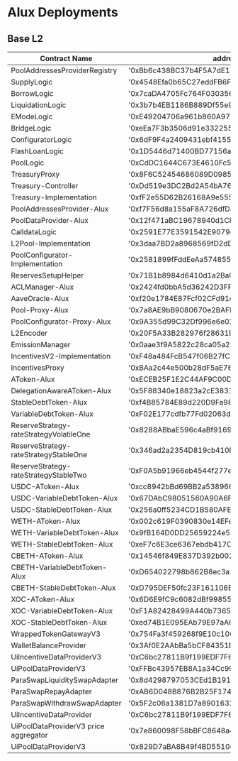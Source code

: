 # Alux Deployments

## Base L2

| Contract Name                           | address                                      |
| --------------------------------------- | -------------------------------------------- |
| PoolAddressesProviderRegistry           | '0xBb6c438BC37b4F5A7dE17aE8B49BC5AA0a7c5E73' |
| SupplyLogic                             | '0x4548Efa0b65C27eddFB6F444AaC984F416130b08' |
| BorrowLogic                             | '0x7caDA4705Fc764F0303568Bf14f83bb7672CAD0B' |
| LiquidationLogic                        | '0x3b7b4EB1186B889Df55e9184738468CCE1a6703f' |
| EModeLogic                              | '0xE49204706a961b860A97306288343f9BF0747eB7' |
| BridgeLogic                             | '0xeEa7F3b3506d91e332255834daC56A3C835D927E' |
| ConfiguratorLogic                       | '0x6dF9F4a2409431ebf415567951De9685b834ef1A' |
| FlashLoanLogic                          | '0x1D5446d71400BD77156a1156B8E261b6E09DE1d9' |
| PoolLogic                               | '0xCdDC1644C673E4610Fc5566C834A026aD49cDd2c' |
| TreasuryProxy                           | '0x8F6C52454686089D09851A71f1E90D548E040003' |
| Treasury-Controller                     | '0xDd519e3DC2Bd2A54bA76630e741348564DDdff43' |
| Treasury-Implementation                 | '0xfF2e55D62B26168A9e555CfA0bd3e3743B0877d1' |
| PoolAddressesProvider-Alux              | '0xf7F56d8a155aF8A726dfDa80790c7a4fbf21CDf8' |
| PoolDataProvider-Alux                   | '0x12f471aBC19678940d1CE9bc95B7Bc3BF0af1C55' |
| CalldataLogic                           | '0x2591E77E3591542E9079eD580f9dd60B083Ad362' |
| L2Pool-Implementation                   | '0x3daa7BD2a8968569fD2dD7de826E0fB52a55acFA' |
| PoolConfigurator-Implementation         | '0x2581899fFddEeAa57485586fbcD60a4e56a556B8' |
| ReservesSetupHelper                     | '0x71B1b8984d6410d1a2BaC6f0E876b7631a12f173' |
| ACLManager-Alux                         | '0x2424fd0bbA5d36242D3FF13db910F18E761c3F50' |
| AaveOracle-Alux                         | '0xf20e1784E87Fcf02CFd91c49E6cF6A69B5e50F0F' |
| Pool-Proxy-Alux                         | '0x7a8AE9bB9080670e2BAFb6Df3EA62968F4Ad8a88' |
| PoolConfigurator-Proxy-Alux             | '0x9A355d99C32Df996e6e02AA85C92620870C76663' |
| L2Encoder                               | '0x20F5A33B282976f28631EDBB87B5f96c5810a1f3' |
| EmissionManager                         | '0x0aae3f9A5822c28ca05a234Ee2cf5E80282C54cF' |
| IncentivesV2-Implementation             | '0xF48a484FcB547f06B27fC2DB627e1F95ABf67362' |
| IncentivesProxy                         | '0xBAa2c44e500b28dF5aE76b658e348a93BA004BD7' |
| AToken-Alux                             | '0xECEB25F1E2C44AF9C00Da1f2CFbb29D6c143bC48' |
| DelegationAwareAToken-Alux              | '0x5F88340e18823a2cE3831b62897ceCdeEB9e325e' |
| StableDebtToken-Alux                    | '0xf4B85784E89d220D9Fa98af700eb8F78058e9a25' |
| VariableDebtToken-Alux                  | '0xF02E177cdfb77Fd02063d53F4FB8d9877F10d311' |
| ReserveStrategy-rateStrategyVolatileOne | '0x8288ABbaE596c4aBf91694e2432bE48285a2a704' |
| ReserveStrategy-rateStrategyStableOne   | '0x346ad2a2354D819cb410FA033868Ec9d3f78Dc34' |
| ReserveStrategy-rateStrategyStableTwo   | '0xF0A5b91966eb4544f277e50735F08e9fFf421812' |
| USDC-AToken-Alux                        | '0xcc8942bBd69BB2a5389668943F07539A20aDEd2b' |
| USDC-VariableDebtToken-Alux             | '0x67DAbC98051560A90A6F99Dbb19CaFd1E06412f1' |
| USDC-StableDebtToken-Alux               | '0x256a0ff5234CD1B580AFE0eDC916De3Dac15Bba1' |
| WETH-AToken-Alux                        | '0x002c619F0390830e14EFea5acEC6D9c7093DA54B' |
| WETH-VariableDebtToken-Alux             | '0x9fB164D0DD25659224e55Bc781E62F71DAF257D5' |
| WETH-StableDebtToken-Alux               | '0xeF7c6E3ce6367ebdb417Ce03ad9Ad61edBF161c8' |
| CBETH-AToken-Alux                       | '0x14546f849E837D392b00273Ef29302E8508837bc' |
| CBETH-VariableDebtToken-Alux            | '0xD654022798b862B8ec3a165e0e530351A5fa46c5' |
| CBETH-StableDebtToken-Alux              | '0xD795DEF50fc23F161106BFd3ff975B68128ad61f' |
| XOC-AToken-Alux                         | '0x6D6E9fC9c6082dBf9985541C046AC49F3886224f' |
| XOC-VariableDebtToken-Alux              | '0xF1A82428499A440b7365b619744D8E9A4f79B454' |
| XOC-StableDebtToken-Alux                | '0xed74B1E095EAb79E97aA647F2511510fbFE245b6' |
| WrappedTokenGatewayV3                   | '0x754Fa3f459268f9E10c106824D62768E9F6Be09F' |
| WalletBalanceProvider                   | '0x3Af0E2AAbBa5bCF84351BfaF74DBD2e35e7beA59' |
| UiIncentiveDataProviderV3               | '0xC6bc27811B9f199EDF7F6c929538376CeF91d921' |
| UiPoolDataProviderV3                    | '0xFFBc43957EB8A1a34Cc992Adb18D36766bC145df' |
| ParaSwapLiquiditySwapAdapter            | '0x8d4298797053CEd1B1916018E2cA805cACE4BA90' |
| ParaSwapRepayAdapter                    | '0xAB6D048B876B2B25F174Bb5B6c44A2e03f7B9b24' |
| ParaSwapWithdrawSwapAdapter             | '0x5F2c06a1381D7a890163258584f522A4D68e9b4b' |
| UiIncentiveDataProvider                 | '0xC6bc27811B9f199EDF7F6c929538376CeF91d921' |
| UiPoolDataProviderV3 price aggregator   | '0x7e860098F58bBFC8648a4311b374B1D669a2bc6B' |
| UiPoolDataProviderV3                    | '0x829D7aBA8B49f4BD5510cd874b94dDc69f238Bfc' |
